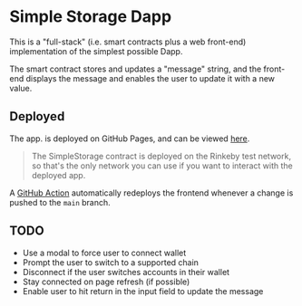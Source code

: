 # Simple Storage Dapp

This is a "full-stack" (i.e. smart contracts plus a web front-end) implementation of the simplest possible Dapp.

The smart contract stores and updates a "message" string, and the front-end displays the message and enables the user to update it with a new value.

## Deployed

The app. is deployed on GitHub Pages, and can be viewed [here][deployed url].

> The SimpleStorage contract is deployed on the Rinkeby test network, so that's the only network you can use if you want to interact with the deployed app.

A [GitHub Action](.github/workflows/deploy.yml) automatically redeploys the frontend whenever a change is pushed to the `main` branch.

## TODO

- Use a modal to force user to connect wallet
- Prompt the user to switch to a supported chain
- Disconnect if the user switches accounts in their wallet
- Stay connected on page refresh (if possible)
- Enable user to hit return in the input field to update the message

[deployed url]: https://digitalronin.github.io/simple-storage-dapp/frontend/build/
